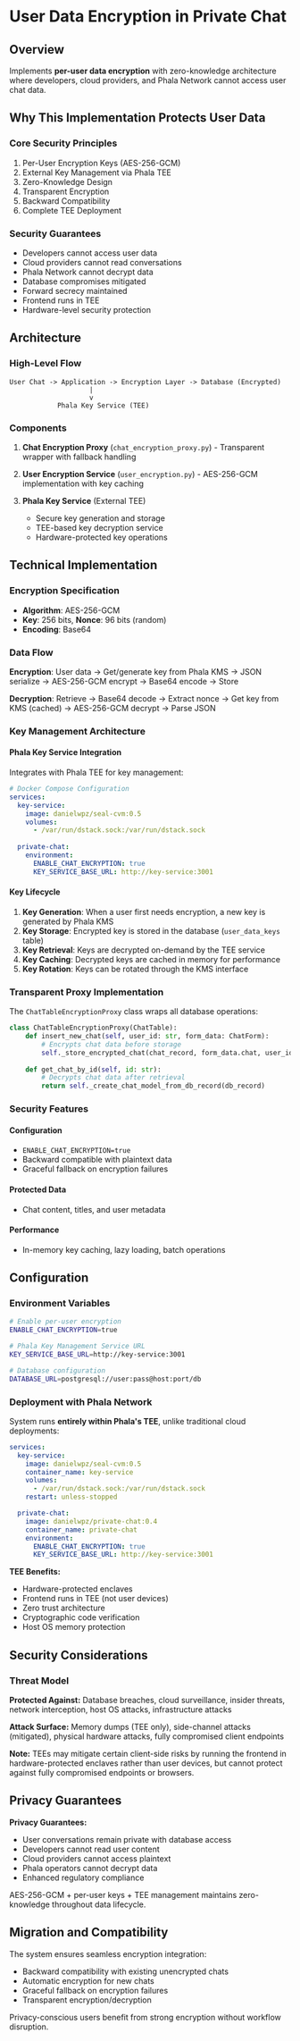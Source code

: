 # User Data Encryption in Private Chat

## Overview

Implements **per-user data encryption** with zero-knowledge architecture where developers, cloud providers, and Phala Network cannot access user chat data.

## Why This Implementation Protects User Data

### Core Security Principles

1. Per-User Encryption Keys (AES-256-GCM)
2. External Key Management via Phala TEE
3. Zero-Knowledge Design
4. Transparent Encryption
5. Backward Compatibility
6. Complete TEE Deployment

### Security Guarantees

- Developers cannot access user data
- Cloud providers cannot read conversations
- Phala Network cannot decrypt data
- Database compromises mitigated
- Forward secrecy maintained
- Frontend runs in TEE
- Hardware-level security protection

## Architecture

### High-Level Flow

```
User Chat -> Application -> Encryption Layer -> Database (Encrypted)
                    |
                    v
            Phala Key Service (TEE)
```

### Components

1. **Chat Encryption Proxy** (`chat_encryption_proxy.py`) - Transparent wrapper with fallback handling
2. **User Encryption Service** (`user_encryption.py`) - AES-256-GCM implementation with key caching

3. **Phala Key Service** (External TEE)
   - Secure key generation and storage
   - TEE-based key decryption service
   - Hardware-protected key operations

## Technical Implementation

### Encryption Specification

- **Algorithm**: AES-256-GCM
- **Key**: 256 bits, **Nonce**: 96 bits (random)
- **Encoding**: Base64

### Data Flow

**Encryption**: User data → Get/generate key from Phala KMS → JSON serialize → AES-256-GCM encrypt → Base64 encode → Store

**Decryption**: Retrieve → Base64 decode → Extract nonce → Get key from KMS (cached) → AES-256-GCM decrypt → Parse JSON

### Key Management Architecture

#### Phala Key Service Integration

Integrates with Phala TEE for key management:

```yaml
# Docker Compose Configuration
services:
  key-service:
    image: danielwpz/seal-cvm:0.5
    volumes:
      - /var/run/dstack.sock:/var/run/dstack.sock
    
  private-chat:
    environment:
      ENABLE_CHAT_ENCRYPTION: true
      KEY_SERVICE_BASE_URL: http://key-service:3001
```

#### Key Lifecycle

1. **Key Generation**: When a user first needs encryption, a new key is generated by Phala KMS
2. **Key Storage**: Encrypted key is stored in the database (`user_data_keys` table)
3. **Key Retrieval**: Keys are decrypted on-demand by the TEE service
4. **Key Caching**: Decrypted keys are cached in memory for performance
5. **Key Rotation**: Keys can be rotated through the KMS interface

### Transparent Proxy Implementation

The `ChatTableEncryptionProxy` class wraps all database operations:

```python
class ChatTableEncryptionProxy(ChatTable):
    def insert_new_chat(self, user_id: str, form_data: ChatForm):
        # Encrypts chat data before storage
        self._store_encrypted_chat(chat_record, form_data.chat, user_id)
        
    def get_chat_by_id(self, id: str):
        # Decrypts chat data after retrieval
        return self._create_chat_model_from_db_record(db_record)
```

### Security Features

#### Configuration
- `ENABLE_CHAT_ENCRYPTION=true`
- Backward compatible with plaintext data
- Graceful fallback on encryption failures

#### Protected Data
- Chat content, titles, and user metadata

#### Performance
- In-memory key caching, lazy loading, batch operations

## Configuration

### Environment Variables

```bash
# Enable per-user encryption
ENABLE_CHAT_ENCRYPTION=true

# Phala Key Management Service URL
KEY_SERVICE_BASE_URL=http://key-service:3001

# Database configuration
DATABASE_URL=postgresql://user:pass@host:port/db
```

### Deployment with Phala Network

System runs **entirely within Phala's TEE**, unlike traditional cloud deployments:

```yaml
services:
  key-service:
    image: danielwpz/seal-cvm:0.5
    container_name: key-service
    volumes:
      - /var/run/dstack.sock:/var/run/dstack.sock
    restart: unless-stopped

  private-chat:
    image: danielwpz/private-chat:0.4
    container_name: private-chat
    environment:
      ENABLE_CHAT_ENCRYPTION: true
      KEY_SERVICE_BASE_URL: http://key-service:3001
```

**TEE Benefits:**
- Hardware-protected enclaves
- Frontend runs in TEE (not user devices)
- Zero trust architecture
- Cryptographic code verification
- Host OS memory protection

## Security Considerations

### Threat Model

**Protected Against:** Database breaches, cloud surveillance, insider threats, network interception, host OS attacks, infrastructure attacks

**Attack Surface:** Memory dumps (TEE only), side-channel attacks (mitigated), physical hardware attacks, fully compromised client endpoints

**Note:** TEEs may mitigate certain client-side risks by running the frontend in hardware-protected enclaves rather than user devices, but cannot protect against fully compromised endpoints or browsers.

## Privacy Guarantees

**Privacy Guarantees:**
- User conversations remain private with database access
- Developers cannot read user content
- Cloud providers cannot access plaintext
- Phala operators cannot decrypt data
- Enhanced regulatory compliance

AES-256-GCM + per-user keys + TEE management maintains zero-knowledge throughout data lifecycle.

## Migration and Compatibility

The system ensures seamless encryption integration:

- Backward compatibility with existing unencrypted chats
- Automatic encryption for new chats
- Graceful fallback on encryption failures
- Transparent encryption/decryption

Privacy-conscious users benefit from strong encryption without workflow disruption.

